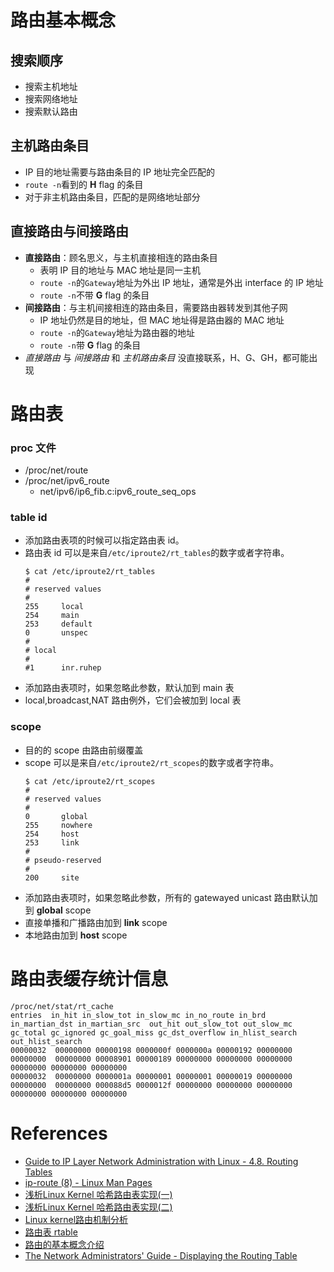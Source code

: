 # 路由基本概念
## 搜索顺序
* 搜索主机地址
* 搜索网络地址
* 搜索默认路由

## 主机路由条目
* IP 目的地址需要与路由条目的 IP 地址完全匹配的
* `route -n`看到的 **H** flag 的条目
* 对于非主机路由条目，匹配的是网络地址部分

## 直接路由与间接路由
* **直接路由**：顾名思义，与主机直接相连的路由条目
  * 表明 IP 目的地址与 MAC 地址是同一主机
  * `route -n`的`Gateway`地址为外出 IP 地址，通常是外出 interface 的 IP 地址
  * `route -n`不带 **G** flag 的条目
* **间接路由**：与主机间接相连的路由条目，需要路由器转发到其他子网
  * IP 地址仍然是目的地址，但 MAC 地址得是路由器的 MAC 地址
  * `route -n`的`Gateway`地址为路由器的地址
  * `route -n`带 **G** flag 的条目
* *直接路由* 与 *间接路由* 和 *主机路由条目* 没直接联系，H、G、GH，都可能出现

# 路由表

### proc 文件
* /proc/net/route
* /proc/net/ipv6_route
  * net/ipv6/ip6_fib.c:ipv6_route_seq_ops

### table id
* 添加路由表项的时候可以指定路由表 id。
* 路由表 id 可以是来自`/etc/iproute2/rt_tables`的数字或者字符串。
  ```
  $ cat /etc/iproute2/rt_tables
  #
  # reserved values
  #
  255     local
  254     main
  253     default
  0       unspec
  #
  # local
  #
  #1      inr.ruhep
  ```
* 添加路由表项时，如果忽略此参数，默认加到 main 表
* local,broadcast,NAT 路由例外，它们会被加到 local 表

### scope
* 目的的 scope 由路由前缀覆盖
* scope 可以是来自`/etc/iproute2/rt_scopes`的数字或者字符串。
  ```
  $ cat /etc/iproute2/rt_scopes
  #
  # reserved values
  #
  0       global
  255     nowhere
  254     host
  253     link
  #
  # pseudo-reserved
  #
  200     site
  ```
* 添加路由表项时，如果忽略此参数，所有的 gatewayed unicast 路由默认加到 **global** scope
* 直接单播和广播路由加到 **link** scope
* 本地路由加到 **host** scope

# 路由表缓存统计信息
```
/proc/net/stat/rt_cache
entries  in_hit in_slow_tot in_slow_mc in_no_route in_brd in_martian_dst in_martian_src  out_hit out_slow_tot out_slow_mc  gc_total gc_ignored gc_goal_miss gc_dst_overflow in_hlist_search out_hlist_search
00000032  00000000 00000198 0000000f 0000000a 00000192 00000000 00000000  00000000 00008901 00000189 00000000 00000000 00000000 00000000 00000000 00000000
00000032  00000000 0000001a 00000001 00000001 00000019 00000000 00000000  00000000 000088d5 0000012f 00000000 00000000 00000000 00000000 00000000 00000000
```

# References
- [Guide to IP Layer Network Administration with Linux - 4.8. Routing Tables](http://linux-ip.net/html/routing-tables.html)
- [ip-route (8) - Linux Man Pages](https://www.systutorials.com/docs/linux/man/8-ip-route/)
- [浅析Linux Kernel 哈希路由表实现(一)](http://basiccoder.com/intro-linux-kernel-hash-rt-1.html)
- [浅析Linux Kernel 哈希路由表实现(二)](http://basiccoder.com/intro-linux-kernel-hash-rt-2.html)
- [Linux kernel路由机制分析](http://lib.csdn.net/article/linux/37220)
- [路由表 rtable](http://abcdxyzk.github.io/blog/2015/08/25/kernel-net-rtable/)
- [路由的基本概念介绍](http://www.pagefault.info/?p=240)
- [The Network Administrators' Guide - Displaying the Routing Table](http://www.tldp.org/LDP/nag/node75.html#SECTION007910000)
